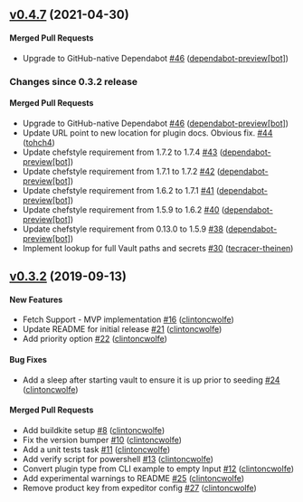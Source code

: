 <!-- latest_release 0.4.7 -->
## [v0.4.7](https://github.com/inspec/inspec-vault/tree/v0.4.7) (2021-04-30)

#### Merged Pull Requests
- Upgrade to GitHub-native Dependabot [#46](https://github.com/inspec/inspec-vault/pull/46) ([dependabot-preview[bot]](https://github.com/dependabot-preview[bot]))
<!-- latest_release -->

<!-- release_rollup since=0.3.2 -->
### Changes since 0.3.2 release

#### Merged Pull Requests
- Upgrade to GitHub-native Dependabot [#46](https://github.com/inspec/inspec-vault/pull/46) ([dependabot-preview[bot]](https://github.com/dependabot-preview[bot])) <!-- 0.4.7 -->
- Update URL point to new location for plugin docs.  Obvious fix. [#44](https://github.com/inspec/inspec-vault/pull/44) ([tohch4](https://github.com/tohch4)) <!-- 0.4.6 -->
- Update chefstyle requirement from 1.7.2 to 1.7.4 [#43](https://github.com/inspec/inspec-vault/pull/43) ([dependabot-preview[bot]](https://github.com/dependabot-preview[bot])) <!-- 0.4.5 -->
- Update chefstyle requirement from 1.7.1 to 1.7.2 [#42](https://github.com/inspec/inspec-vault/pull/42) ([dependabot-preview[bot]](https://github.com/dependabot-preview[bot])) <!-- 0.4.4 -->
- Update chefstyle requirement from 1.6.2 to 1.7.1 [#41](https://github.com/inspec/inspec-vault/pull/41) ([dependabot-preview[bot]](https://github.com/dependabot-preview[bot])) <!-- 0.4.3 -->
- Update chefstyle requirement from 1.5.9 to 1.6.2 [#40](https://github.com/inspec/inspec-vault/pull/40) ([dependabot-preview[bot]](https://github.com/dependabot-preview[bot])) <!-- 0.4.2 -->
- Update chefstyle requirement from 0.13.0 to 1.5.9 [#38](https://github.com/inspec/inspec-vault/pull/38) ([dependabot-preview[bot]](https://github.com/dependabot-preview[bot])) <!-- 0.4.1 -->
- Implement lookup for full Vault paths and secrets [#30](https://github.com/inspec/inspec-vault/pull/30) ([tecracer-theinen](https://github.com/tecracer-theinen)) <!-- 0.4.0 -->
<!-- release_rollup -->

<!-- latest_stable_release -->
## [v0.3.2](https://github.com/inspec/inspec-vault/tree/v0.3.2) (2019-09-13)

#### New Features
- Fetch Support - MVP implementation [#16](https://github.com/inspec/inspec-vault/pull/16) ([clintoncwolfe](https://github.com/clintoncwolfe))
- Update README for initial release [#21](https://github.com/inspec/inspec-vault/pull/21) ([clintoncwolfe](https://github.com/clintoncwolfe))
- Add priority option [#22](https://github.com/inspec/inspec-vault/pull/22) ([clintoncwolfe](https://github.com/clintoncwolfe))

#### Bug Fixes
- Add a sleep after starting vault to ensure it is up prior to seeding [#24](https://github.com/inspec/inspec-vault/pull/24) ([clintoncwolfe](https://github.com/clintoncwolfe))

#### Merged Pull Requests
- Add buildkite setup [#8](https://github.com/inspec/inspec-vault/pull/8) ([clintoncwolfe](https://github.com/clintoncwolfe))
- Fix the version bumper [#10](https://github.com/inspec/inspec-vault/pull/10) ([clintoncwolfe](https://github.com/clintoncwolfe))
- Add a unit tests task [#11](https://github.com/inspec/inspec-vault/pull/11) ([clintoncwolfe](https://github.com/clintoncwolfe))
- Add verify script for powershell [#13](https://github.com/inspec/inspec-vault/pull/13) ([clintoncwolfe](https://github.com/clintoncwolfe))
- Convert plugin type from CLI example to empty Input [#12](https://github.com/inspec/inspec-vault/pull/12) ([clintoncwolfe](https://github.com/clintoncwolfe))
- Add experimental warnings to README [#25](https://github.com/inspec/inspec-vault/pull/25) ([clintoncwolfe](https://github.com/clintoncwolfe))
- Remove product key from expeditor config [#27](https://github.com/inspec/inspec-vault/pull/27) ([clintoncwolfe](https://github.com/clintoncwolfe))
<!-- latest_stable_release -->